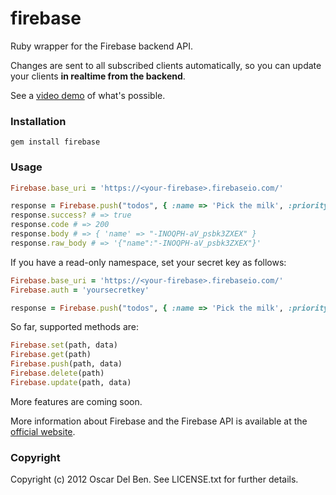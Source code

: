 # firebase

Ruby wrapper for the Firebase backend API.

Changes are sent to all subscribed clients automatically, so you can
update your clients **in realtime from the backend**.

See a [video demo](https://vimeo.com/41494336?utm_source=internal&utm_medium=email&utm_content=cliptranscoded&utm_campaign=adminclip) of what's possible.

### Installation


```
gem install firebase
```

### Usage


```ruby
Firebase.base_uri = 'https://<your-firebase>.firebaseio.com/'

response = Firebase.push("todos", { :name => 'Pick the milk', :priority => 1 })
response.success? # => true
response.code # => 200
response.body # => { 'name' => "-INOQPH-aV_psbk3ZXEX" }
response.raw_body # => '{"name":"-INOQPH-aV_psbk3ZXEX"}'
```

If you have a read-only namespace, set your secret key as follows:
```ruby
Firebase.base_uri = 'https://<your-firebase>.firebaseio.com/'
Firebase.auth = 'yoursecretkey'

response = Firebase.push("todos", { :name => 'Pick the milk', :priority => 1 })
```


So far, supported methods are:

```ruby
Firebase.set(path, data)
Firebase.get(path)
Firebase.push(path, data)
Firebase.delete(path)
Firebase.update(path, data)
```

More features are coming soon.

More information about Firebase and the Firebase API is available at the
[official website](http://www.firebase.com/).

### Copyright

Copyright (c) 2012 Oscar Del Ben. See LICENSE.txt for
further details.

